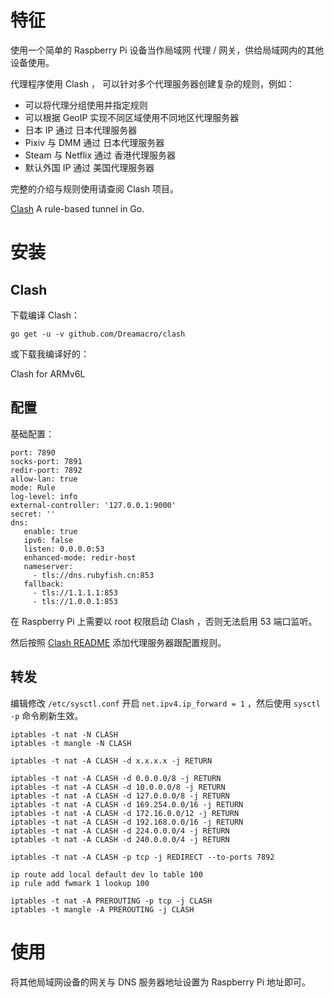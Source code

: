 # 特征

使用一个简单的 Raspberry Pi 设备当作局域网 代理 / 网关，供给局域网内的其他设备使用。

代理程序使用 Clash ， 可以针对多个代理服务器创建复杂的规则，例如：

* 可以将代理分组使用并指定规则
* 可以根据 GeoIP 实现不同区域使用不同地区代理服务器
* 日本 IP 通过 日本代理服务器
* Pixiv 与 DMM 通过 日本代理服务器
* Steam 与 Netflix 通过 香港代理服务器
* 默认外国 IP 通过 美国代理服务器

完整的介绍与规则使用请查阅 Clash 项目。

[Clash](https://github.com/Dreamacro/clash) A rule-based tunnel in Go.

# 安装

## Clash

下载编译 Clash：
```
go get -u -v github.com/Dreamacro/clash
```

或下载我编译好的：

Clash for ARMv6L

## 配置

基础配置：
```
port: 7890
socks-port: 7891
redir-port: 7892
allow-lan: true
mode: Rule
log-level: info
external-controller: '127.0.0.1:9000'
secret: ''
dns:
   enable: true
   ipv6: false
   listen: 0.0.0.0:53
   enhanced-mode: redir-host
   nameserver:
     - tls://dns.rubyfish.cn:853
   fallback:
     - tls://1.1.1.1:853
     - tls://1.0.0.1:853
```
在 Raspberry Pi 上需要以 root 权限启动 Clash ，否则无法启用 53 端口监听。

然后按照 [Clash README](https://github.com/Dreamacro/clash/blob/master/README.md) 添加代理服务器跟配置规则。

## 转发

编辑修改 `/etc/sysctl.conf` 开启 `net.ipv4.ip_forward = 1` ，然后使用 `sysctl -p` 命令刷新生效。

```
iptables -t nat -N CLASH
iptables -t mangle -N CLASH

iptables -t nat -A CLASH -d x.x.x.x -j RETURN

iptables -t nat -A CLASH -d 0.0.0.0/8 -j RETURN
iptables -t nat -A CLASH -d 10.0.0.0/8 -j RETURN
iptables -t nat -A CLASH -d 127.0.0.0/8 -j RETURN
iptables -t nat -A CLASH -d 169.254.0.0/16 -j RETURN
iptables -t nat -A CLASH -d 172.16.0.0/12 -j RETURN
iptables -t nat -A CLASH -d 192.168.0.0/16 -j RETURN
iptables -t nat -A CLASH -d 224.0.0.0/4 -j RETURN
iptables -t nat -A CLASH -d 240.0.0.0/4 -j RETURN

iptables -t nat -A CLASH -p tcp -j REDIRECT --to-ports 7892

ip route add local default dev lo table 100
ip rule add fwmark 1 lookup 100

iptables -t nat -A PREROUTING -p tcp -j CLASH
iptables -t mangle -A PREROUTING -j CLASH
```

# 使用

将其他局域网设备的网关与 DNS 服务器地址设置为 Raspberry Pi 地址即可。